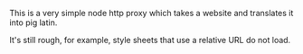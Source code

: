This is a very simple node http proxy which takes a website and translates it into pig latin.

It's still rough, for example, style sheets that use a relative URL do not load.
